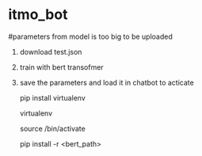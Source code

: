 # itmo_bot
#parameters from model is too big to be uploaded
1. download test.json

2. train with bert transofmer

3. save the parameters and load it in chatbot to acticate

   pip install virtualenv
   
   virtualenv <name>
   
   source <name>/bin/activate
   
   pip install -r <bert_path>
